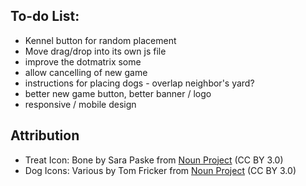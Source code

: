 ## To-do List:

- Kennel button for random placement
- Move drag/drop into its own js file
- improve the dotmatrix some
- allow cancelling of new game
- instructions for placing dogs - overlap neighbor's yard?
- better new game button, better banner / logo
- responsive / mobile design

## Attribution

- Treat Icon: Bone by Sara Paske from <a href="https://thenounproject.com/browse/icons/term/bone/" target="_blank" title="Bone Icons">Noun Project</a> (CC BY 3.0)
- Dog Icons: Various by Tom Fricker from <a href="https://thenounproject.com/creator/tom.fricker" target="_blank" title="Dog Icons">Noun Project</a> (CC BY 3.0)
